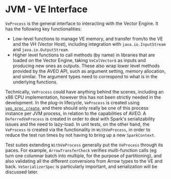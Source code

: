# JVM - VE Interface

`VeProcess` is the general interface to interacting with the Vector Engine. It has the following key functionalities:

- Low-level functions to manage VE memory, and transfer from/to the VE and the VH (Vector Host), including integration
  with `java.io.InputStream` and `java.io.OutputStream`.
- Higher level functions to call methods (by name) in libraries that are loaded on the Vector Engine,
  taking `VeColVector`s as inputs and producing new ones as outputs. These also wrap lower level methods provided by the
  AVEO API, such as argument setting, memory allocation, and similar. The argument types need to correspond to what is
  in the underlying functions.

Technically, `VeProcess` could have anything behind the scenes, including an x86 CPU implementation, however this has
not been strictly needed in the development. In the plug-in lifecycle, `VeProcess` is created using
[`veo_proc_create`](https://www.hpc.nec/documents/veos/en/aveo/group__veoapi.html#ga6193ffeb9a3ac5c34ce666ea652e6daa),
and there should only really be one of this process instance per JVM process, in relation to the capabilities of AVEO.
A `DeferredVeProcess` is created in order to deal with Spark's serializability issues and the need to lazy-load. In unit
tests, on the other hand, the `VeProcess` is created via the functionality in `WithVeProcess`, in order to reduce the
test run times by not having to bring up a new `SparkContext`.

Test suites extending `WithVeProcess` generally put the `VeProcess` through its paces. For example, `ArrowTransferCheck`
verifies multi-function calls (eg turn one columnar batch into multiple, for the purpose of partitioning), and also
validating all the different conversions from Arrow types to the VE and back. `VeSerializerSpec` is particularly
important, and serialization will be discussed later.
